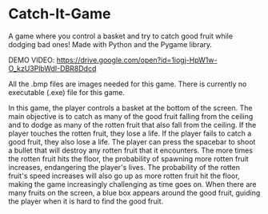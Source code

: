 # Catch-It-Game
A game where you control a basket and try to catch good fruit while dodging bad ones!
Made with Python and the Pygame library. 

DEMO VIDEO: https://drive.google.com/open?id=1iogj-HpW1w-O_kzU3PlbWdI-DBR8Ddcd  

All the .bmp files are images needed for this game. There is currently no executable (.exe) file for this game. 

In this game, the player controls a basket at the bottom of the screen. The main objective is to catch as many of the
good fruit falling from the ceiling and to dodge as many of the rotten fruit that also fall from the ceiling. If the 
player touches the rotten fruit, they lose a life. If the player fails to catch a good fruit, they also lose a life. The player
can press the spacebar to shoot a bullet that will destroy any rotten fruit that it encounters. The more times the rotten fruit
hits the floor, the probability of spawning more rotten fruit increases, endangering the player's lives. The probability of the 
rotten fruit's speed increases will also go up as more rotten fruit hit the floor, making the game increasingly challenging as 
time goes on. When there are many fruits on the screen, a blue box appears around the good fruit, guiding the player when it is 
hard to find the good fruit. 


